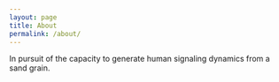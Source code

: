 ```yaml
---
layout: page
title: About
permalink: /about/
---
```


In pursuit of the capacity to generate human signaling dynamics from a sand grain.
